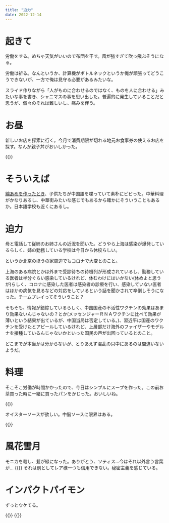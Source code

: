 ```yaml
---
title: "迫力"
date: 2022-12-14
---
```



# 起きて
労働をする。めちゃ天気がいいので布団を干す。風が強すぎて吹っ飛ぶそうになる。

労働は祈る。なんというか、計算機がボトルネックというか俺が頑張ってどうこうできないが、一方で俺は見守る必要があるみたいな。

スライド作りながら「人がものに合わせるのではなく、ものを人に合わせる」みたいな事を書き、シャニマスの事を思い出した。普遍的に発生していることだと思うが、個々のそれは難しいし、痛みを伴う。


# お昼
新しいお店を探索に行く。今月で消費期限が切れる地元お食事券の使えるお店を探す。なんか親子丼がおいしかった。

{{<tweet user="dango_bot" id="1602906686217326593">}}
# そういえば
[綿あめを作ったとき](/post/2022-12-09)、子供たちが中国語を喋っていて素朴にビビった。中華料理がかなりあるし、中華街みたいな感じでもあるから確かにそういうこともあるか。日本語学校も近くにあるし。

# 迫力
母と電話して従姉のお姉さんの近況を聞いた。どうやら上海は感染が爆発しているらしく、姉の勤務している学校は今日から休校らしい。

というか北京のほうの家周辺でもコロナで大変とのこと。

上海のある病院とかは外まで受診待ちの待機列が形成されているし、勤務している医者は半分ぐらい感染しているけれど、休むわけにはいかない(休めよと思うが)らしく、コロナに感染した医者は感染者の診療を行い、感染していない医者はほかの病気を見るなどの対応をしているという話を聞かされて卒倒しそうになった。チームプレイってそういうこと？

そもそも、情報が錯綜しているらしく、中国国産の不活性ワクチンの効果はあまり効果ないんじゃないの？とか(メッセンジャーＲＮＡワクチンに比べて効果が薄いという結果が出ているが、中国当局は否定している。)、習近平は国産のワクチンを受けたとアピールしているけれど、上層部だけ海外のファイザーやモデルナを接種しているんじゃないかといった国民の声が出回っているとのこと。

どこまでが本当かは分からないが、とりあえず混乱の只中にあるのは間違いないようだ。

# 料理
そこそこ労働が時間かかったので、今日はシンプルにスープを作った。この前お茶買った時に一緒に買ったパンをかじった。おいしいね。

{{<tweet user="dango_bot" id="1603003799450198016">}}

オイスターソースが欲しい。中脳ソースに限界はある。

{{<tweet user="dango_bot" id="1603004352511238147">}}
# 風花雪月
モニカを殺し、髪が緑になった。ありがとう、ソティス...今はそれ以外言う言葉が...
{{<tweet user="dango_bot" id="1603038607639728128">}}
それは別としてレア様一つも信用できない。秘密主義を感じている。

# インパクトパイモン
ずっとウケてる。

{{<tweet user="dango_bot" id="1503413245860003841">}}
{{<tweet user="dango_bot" id="1470046076036354051">}}